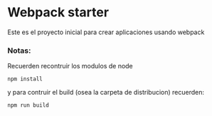 # Webpack starter

Este es el proyecto inicial para crear aplicaciones usando webpack

### Notas:

Recuerden recontruir los modulos de node

```
npm install
```

y para contruir el build (osea la carpeta de distribucion) recuerden:

```
npm run build
```
